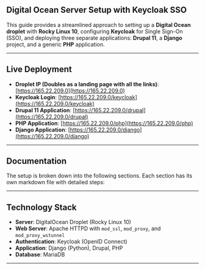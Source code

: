 ## Digital Ocean Server Setup with Keycloak SSO

This guide provides a streamlined approach to setting up a **Digital Ocean droplet** with **Rocky Linux 10**, configuring **Keycloak** for Single Sign-On (SSO), and deploying three separate applications: **Drupal 11**, a **Django** project, and a generic **PHP** application.

---

## Live Deployment

- **Droplet IP (Doubles as a landing page with all the links)**: [https://165.22.209.0](https://165.22.209.0)  
- **Keycloak Login**: [https://165.22.209.0/keycloak](https://165.22.209.0/keycloak)
- **Drupal 11 Application**: [https://165.22.209.0/drupal](https://165.22.209.0/drupal)
- **PHP Application**: [https://165.22.209.0/php](https://165.22.209.0/php)
- **Django Application**: [https://165.22.209.0/django](https://165.22.209.0/django)  

---

## Documentation

The setup is broken down into the following sections. Each section has its own markdown file with detailed steps:


---

## Technology Stack

- **Server**: DigitalOcean Droplet (Rocky Linux 10)  
- **Web Server**: Apache HTTPD with `mod_ssl`, `mod_proxy`, and `mod_proxy_wstunnel`  
- **Authentication**: Keycloak (OpenID Connect)  
- **Application**: Django (Python), Drupal, PHP
- **Database**: MariaDB

---


